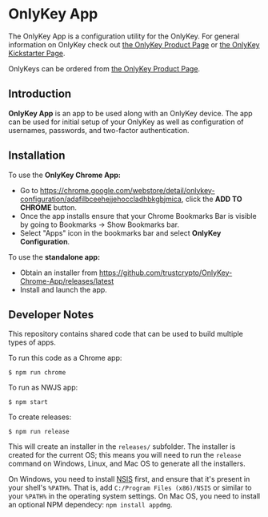 # OnlyKey App

The OnlyKey App is a configuration utility for the OnlyKey. For general
information on OnlyKey check out [the OnlyKey Product Page](https://crp.to/p/)
or [the OnlyKey Kickstarter Page][kickstarter].

OnlyKeys can be ordered from [the OnlyKey Product Page](https://crp.to/p/).

## Introduction

**OnlyKey App** is an app to be used along with an OnlyKey device. The app can
be used for initial setup of your OnlyKey as well as configuration of usernames,
passwords, and two-factor authentication.

## Installation

To use the **OnlyKey Chrome App:**

- Go to https://chrome.google.com/webstore/detail/onlykey-configuration/adafilbceehejjehoccladhbkgbjmica,
  click the **ADD TO CHROME** button.
- Once the app installs ensure that your Chrome Bookmarks Bar is visible by
  going to Bookmarks -> Show Bookmarks bar.
- Select "Apps" icon in the bookmarks bar and select **OnlyKey Configuration**.

To use the **standalone app:**

- Obtain an installer from https://github.com/trustcrypto/OnlyKey-Chrome-App/releases/latest
- Install and launch the app.

## Developer Notes

This repository contains shared code that can be used to build multiple types of
apps.

To run this code as a Chrome app:

    $ npm run chrome

To run as NWJS app:

    $ npm start

To create releases:

    $ npm run release

This will create an installer in the `releases/` subfolder. The installer is
created for the current OS; this means you will need to run the `release`
command on Windows, Linux, and Mac OS to generate all the installers.

On Windows, you need to install [NSIS][nsis] first, and ensure that it's present
in your shell's `%PATH%`. That is, add `C:/Program Files (x86)/NSIS` or similar
to your `%PATH%` in the operating system settings. On Mac OS, you need to
install an optional NPM dependecy: `npm install appdmg`.


[kickstarter]: https://www.kickstarter.com/projects/1048259057/openkey-the-two-factor-authentication-and-password/description
[nsis]: http://nsis.sourceforge.net/Main_Page
